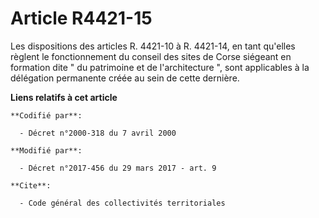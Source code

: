 # Article R4421-15

Les dispositions des articles R. 4421-10 à R. 4421-14, en tant qu'elles règlent le fonctionnement du conseil des sites de
Corse siégeant en formation dite " du patrimoine et de l'architecture ", sont applicables à la délégation permanente créée au
sein de cette dernière.

**Liens relatifs à cet article**

	**Codifié par**:

	  - Décret n°2000-318 du 7 avril 2000

	**Modifié par**:

	  - Décret n°2017-456 du 29 mars 2017 - art. 9

	**Cite**:

	  - Code général des collectivités territoriales
